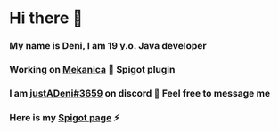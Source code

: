 # Hi there 👋

### My name is Deni, I am 19 y.o. Java developer

### Working on [Mekanica](https://github.com/justADeni/Mekanica) 🔭 Spigot plugin

### I am [justADeni#3659](https://discordapp.com/users/522531351006674974) on discord 💬 Feel free to message me

### Here is my [Spigot page](https://www.spigotmc.org/members/prostedeni.500000/) ⚡

<!--
**justADeni/justADeni** is a ✨ _special_ ✨ repository because its `README.md` (this file) appears on your GitHub profile.

Here are some ideas to get you started:

- 🔭 I’m currently working on ...
- 🌱 I’m currently learning ...
- 👯 I’m looking to collaborate on ...
- 🤔 I’m looking for help with ...
- 💬 Ask me about ...
- 📫 How to reach me: ...
- 😄 Pronouns: ...
- ⚡ Fun fact: ...
-->


